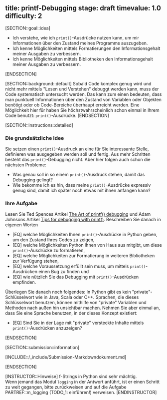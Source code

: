 title: printf-Debugging
stage: draft
timevalue: 1.0
difficulty: 2
---
[SECTION::goal::idea]

- Ich verstehe, wie ich `print()`-Ausdrücke nutzen kann, um mir Informationen über den Zustand meines Programms
  auszugeben.
- Ich kenne Möglichkeiten mittels Formatierungen den Informationsgehalt meiner Ausgaben zu verbessern.
- Ich kenne Möglichkeiten mittels Bibliotheken den Informationsgehalt meiner Ausgaben zu verbessern.

[ENDSECTION]

[SECTION::background::default]
Sobald Code komplex genug wird und nicht mehr mittels "Lesen und Verstehen" debuggt werden kann, muss der Code
systematisch untersucht werden.
Das kann zum einen bedeuten, dass man punktuell Informationen über den Zustand von Variablen oder Objekten benötigt
oder ob Code-Bereiche überhaupt erreicht werden.
Eine Möglichkeit hier für haben Sie höchstwahrscheinlich schon einmal in Ihrem Code benutzt: `print()`-Ausdrücke.
[ENDSECTION]

[SECTION::instructions::detailed]

### Die grundsätzliche Idee

Sie setzen einen `print()`-Ausdruck an eine für Sie interessante Stelle, definieren was ausgegeben werden soll und fertig.
Aus mehr Schritten besteht das `print()`-Debugging nicht.
Aber hier folgen auch schon die nächsten Probleme: 

- Was genau soll in so einem `print()`-Ausdruck stehen, damit das Debugging gelingt?
- Wie bekomme ich es hin, dass meine `print()`-Ausdrücke expressiv genug sind, 
  damit ich später noch etwas mit ihnen anfangen kann?

### Ihre Aufgabe

Lesen Sie Ted Spences Artikel [The Art of printf() debugging](https://tedspence.com/the-art-of-printf-debugging-7d5274d6af44) 
und Adam Johnsons Artikel [Tips for debugging with print()](https://adamj.eu/tech/2021/10/08/tips-for-debugging-with-print/).
Beschreiben Sie danach in eigenen Worten 

  - [EQ] welche Möglichkeiten Ihnen `print()`-Ausdrücke in Python geben, um den Zustand Ihres Codes zu zeigen,
  - [EQ] welche Möglichkeiten Python Ihnen von Haus aus mitgibt, um diese `print()`-Ausdrücke zu formatieren,
  - [EQ] welche Möglichkeiten zur Formatierung in weiteren Bibliotheken zur Verfügung stehen,
  - [EQ] welche Voraussetzung erfüllt sein muss, um mittels `print()`-Ausdrücken einen Bug zu finden und
  - [EQ] wie nützlich Sie das Debugging mit `print()`-Ausdrücken empfinden. 

Überlegen Sie danach noch folgendes:
In Python gibt es kein "private"-Schlüsselwort wie in Java, Scala oder C++.
Sprachen, die dieses Schlüsselwort benutzen, können mithilfe von "private" Variablen und Methoden nach außen hin
unsichtbar machen.
Nehmen Sie aber einmal an, dass Sie eine Sprache benutzen, in der dieses Konzept existiert:

  - [EQ] Sind Sie in der Lage mit "private" versteckte Inhalte mittels `print()`-Ausdrücken anzuzeigen?

[ENDSECTION]

[SECTION::submission::information]

[INCLUDE::/_include/Submission-Markdowndokument.md]

[ENDSECTION]

[INSTRUCTOR::Hinweise]
f-Strings in Python sind sehr mächtig.  
Wenn jemand das Modul `logging` in der Antwort anführt, ist er einen Schritt zu weit gegangen,
bitte zurückweisen und auf die Aufgabe PARTREF::m_logging (TODO_1: einführen!) verweisen.
[ENDINSTRUCTOR]
